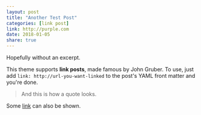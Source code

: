 ```yaml
---
layout: post
title: "Another Test Post"
categories: [link post]
link: http://purple.com
date: 2018-01-05
share: true
---
```


Hopefully without an excerpt.

This theme supports **link posts**, made famous by John Gruber. To use, just add `link: http://url-you-want-linked` to the post's YAML front matter and you're done.

> And this is how a quote looks.

Some [link](http://renyuanz.github.io) can also be shown.
